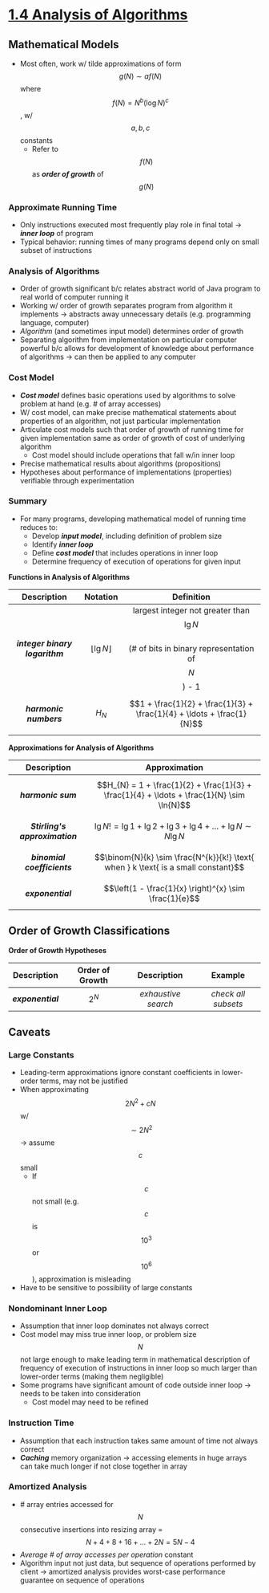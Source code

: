 # [1.4 Analysis of Algorithms](http://algs4.cs.princeton.edu/14analysis/)

## Mathematical Models
* Most often, work w/ tilde approximations of form $$g(N) \sim af(N)$$ where $$f(N) = N^{b} (\log{N})^{c}$$, w/ $$a, b, c$$ constants
    * Refer to $$f(N)$$ as ***order of growth*** of $$g(N)$$

### Approximate Running Time
* Only instructions executed most frequently play role in final total → ***inner loop*** of program
* Typical behavior: running times of many programs depend only on small subset of instructions

### Analysis of Algorithms
* Order of growth significant b/c relates abstract world of Java program to real world of computer running it
* Working w/ order of growth separates program from algorithm it implements → abstracts away unnecessary details (e.g. programming language, computer)
* *Algorithm* (and sometimes input model) determines order of growth
* Separating algorithm from implementation on particular computer powerful b/c allows for development of knowledge about performance of algorithms → can then be applied to any computer

### Cost Model
* ***Cost model*** defines basic operations used by algorithms to solve problem at hand (e.g. # of array accesses)
* W/ cost model, can make precise mathematical statements about properties of an algorithm, not just particular implementation
* Articulate cost models such that order of growth of running time for given implementation same as order of growth of cost of underlying algorithm
    * Cost model should include operations that fall w/in inner loop
* Precise mathematical results about algorithms (propositions)
* Hypotheses about performance of implementations (properties) verifiable through experimentation

### Summary
* For many programs, developing mathematical model of running time reduces to:
    * Develop ***input model***, including definition of problem size
    * Identify ***inner loop***
    * Define ***cost model*** that includes operations in inner loop
    * Determine frequency of execution of operations for given input

**Functions in Analysis of Algorithms**

| Description                    | Notation                   | Definition                                                                                         |
|:------------------------------:|:--------------------------:|:--------------------------------------------------------------------------------------------------:|
| ***integer binary logarithm*** | $$\lfloor \lg{N} \rfloor$$ | largest integer not greater than $$\lg{N}$$ <br> (# of bits in binary representation of $$N$$) - 1 |
| ***harmonic numbers***         | $$H_{N}$$                  | $$1 + \frac{1}{2} + \frac{1}{3} + \frac{1}{4} + \ldots + \frac{1}{N}$$                             |

**Approximations for Analysis of Algorithms**

| Description                    | Approximation                                                                              |
|:------------------------------:|:------------------------------------------------------------------------------------------:|
| ***harmonic sum***             | $$H_{N} = 1 + \frac{1}{2} + \frac{1}{3} + \frac{1}{4} + \ldots + \frac{1}{N} \sim \ln{N}$$ |
| ***Stirling's approximation*** | $$\lg{N!} = \lg{1} + \lg{2} + \lg{3} + \lg{4} + \ldots + \lg{N} \sim N \lg{N}$$            |
| ***binomial coefficients***    | $$\binom{N}{k} \sim \frac{N^{k}}{k!} \text{ when } k \text{ is a small constant}$$         |
| ***exponential***              | $$\left(1 - \frac{1}{x} \right)^{x} \sim \frac{1}{e}$$                                     |

## Order of Growth Classifications

**Order of Growth Hypotheses**

| Description       | Order of Growth | Description         | Example             |
|:-----------------:|:---------------:|:-------------------:|:-------------------:|
| ***exponential*** | $$2^{N}$$       | *exhaustive search* | *check all subsets* |

## Caveats

### Large Constants
* Leading-term approximations ignore constant coefficients in lower-order terms, may not be justified
* When approximating $$2N^{2} + cN$$ w/ $$\sim 2N^{2}$$ → assume $$c$$ small
    * If $$c$$ not small (e.g. $$c$$ is $$10^{3}$$ or $$10^{6}$$), approximation is misleading
* Have to be sensitive to possibility of large constants

### Nondominant Inner Loop
* Assumption that inner loop dominates not always correct
* Cost model may miss true inner loop, or problem size $$N$$ not large enough to make leading term in mathematical description of frequency of execution of instructions in inner loop so much larger than lower-order terms (making them negligible)
* Some programs have significant amount of code outside inner loop → needs to be taken into consideration
    * Cost model may need to be refined

### Instruction Time
* Assumption that each instruction takes same amount of time not always correct
* ***Caching*** memory organization → accessing elements in huge arrays can take much longer if not close together in array

### Amortized Analysis
* \# array entries accessed for $$N$$ consecutive insertions into resizing array = $$N + 4 + 8 + 16 + \ldots + 2N = 5N - 4$$
* *Average # of array accesses per operation* constant
* Algorithm input not just data, but sequence of operations performed by client → amortized analysis provides worst-case performance guarantee on sequence of operations
